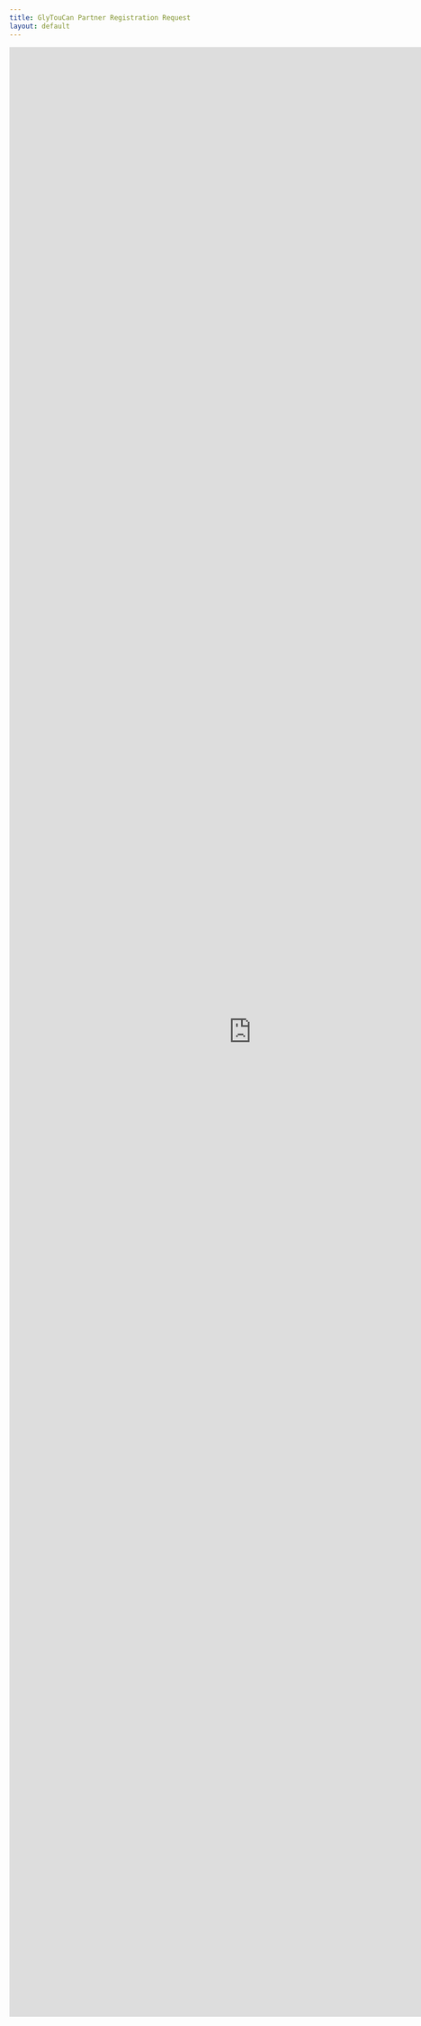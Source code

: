 ```yaml
---
title: GlyTouCan Partner Registration Request
layout: default
---
```

<iframe src="https://docs.google.com/forms/d/1z298oGFim1X0RN-1ntqsDzEjUGxZBstd-wcV6p3SZIs/viewform?embedded=true" width="860" height="3500" frameborder="0" marginheight="0" marginwidth="0">Loading...</iframe>
